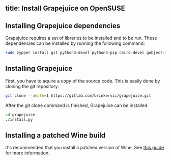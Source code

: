 title: Install Grapejuice on OpenSUSE
---
## Installing Grapejuice dependencies

Grapejuice requires a set of libraries to be installed and to be run. These dependencies can be installed by running the
following command:

```sh
sudo zypper install git python3-devel python3-pip cairo-devel gobject-introspection-devel make xdg-utils
```

## Installing Grapejuice

First, you have to aquire a copy of the source code. This is easily done by cloning the git repository.

```sh
git clone --depth=1 https://gitlab.com/brinkervii/grapejuice.git
```

After the git clone command is finished, Grapejuice can be installed.

```sh
cd grapejuice
./install.py
```

## Installing a patched Wine build

It's recommended that you install a patched version of Wine. See [this guide](../Guides/Installing-Wine)
for more information.
